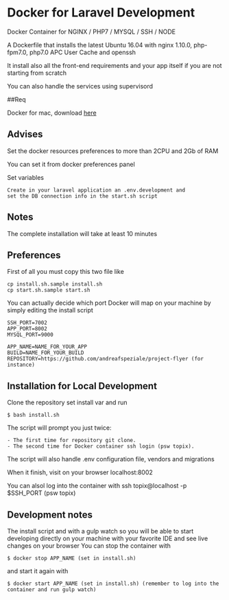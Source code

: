 # Docker for Laravel Development
Docker Container for NGINX / PHP7 / MYSQL / SSH / NODE

A Dockerfile that installs the latest Ubuntu 16.04 with nginx 1.10.0, php-fpm7.0, php7.0 APC User Cache and openssh

It install also all the front-end requirements and your app itself if you are not starting from scratch

You can also handle the services using supervisord

##Req

Docker for mac, download [here](https://docs.docker.com/docker-for-mac/ "Docker for mac download")

## Advises
Set the docker resources preferences to more than 2CPU and 2Gb of RAM

You can set it from docker preferences panel

Set variables

```
Create in your laravel application an .env.development and
set the DB connection info in the start.sh script
```

## Notes
The complete installation will take at least 10 minutes

## Preferences
First of all you must copy this two file like
```
cp install.sh.sample install.sh
cp start.sh.sample start.sh
```

You can actually decide which port Docker will map on your machine by simply editing the install script
```
SSH_PORT=7002
APP_PORT=8002
MYSQL_PORT=9000
```

```
APP_NAME=NAME_FOR_YOUR_APP
BUILD=NAME_FOR_YOUR_BUILD
REPOSITORY=https://github.com/andreafspeziale/project-flyer (for instance)
```

## Installation for Local Development
Clone the repository set install var and run

```
$ bash install.sh
```

The script will prompt you just twice:
```
- The first time for repository git clone.
- The second time for Docker container ssh login (psw topix).
```

The script will also handle .env configuration file, vendors and migrations


When it finish, visit on your browser localhost:8002


You can alsol log into the container with ssh topix@localhost -p $SSH_PORT (psw topix)

## Development notes
The install script and with a gulp watch so you will be able to start developing directly on your machine with your favorite IDE and see live changes on your browser
You can stop the container with

```
$ docker stop APP_NAME (set in install.sh)
```

and start it again with

```
$ docker start APP_NAME (set in install.sh) (remember to log into the container and run gulp watch)
```
